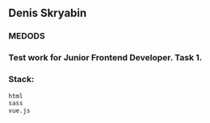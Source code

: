## Denis Skryabin
### MEDODS
### Test work for Junior Frontend Developer. Task 1.

### Stack:
```sh
html
sass
vue.js
```

<!-- ### Watch on [github-pages](https://sden4.github.io/medodo_test_work_1/) -->



<!-- 
github pages
git add dist && git commit -m "Initial dist subtree commit"
git subtree push --prefix dist origin gh-pages
 -->